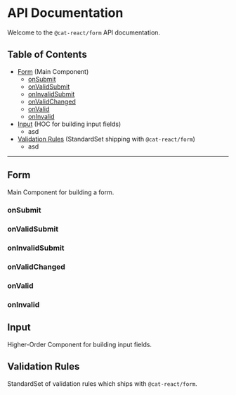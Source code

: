 # API Documentation
Welcome to the `@cat-react/form` API documentation.

## Table of Contents
- [Form](#form) (Main Component)
    - [onSubmit](#onsubmit)
    - [onValidSubmit](#onvalidsubmit)
    - [onInvalidSubmit](#oninvalidsubmit)
    - [onValidChanged](#onvalidchanged)
    - [onValid](#onvalid)
    - [onInvalid](#oninvalid)
- [Input](#input) (HOC for building input fields)
    - asd
- [Validation Rules](#validation-rules) (StandardSet shipping with `@cat-react/form`)
    - asd

---

## Form
Main Component for building a form.

### onSubmit

### onValidSubmit

### onInvalidSubmit

### onValidChanged

### onValid

### onInvalid

## Input
Higher-Order Component for building input fields.

## Validation Rules
StandardSet of validation rules which ships with `@cat-react/form`.
